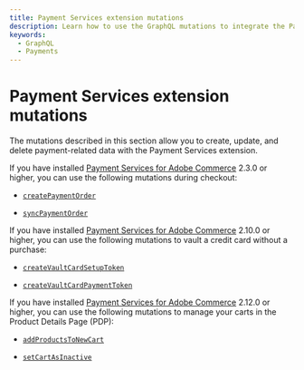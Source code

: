 ```yaml
---
title: Payment Services extension mutations
description: Learn how to use the GraphQL mutations to integrate the Payment Services extension.
keywords:
  - GraphQL
  - Payments
---
```


# Payment Services extension mutations

The mutations described in this section allow you to create, update, and delete payment-related data with the Payment Services extension.

If you have installed [Payment Services for Adobe Commerce](https://commercemarketplace.adobe.com/magento-payment-services.html) 2.3.0 or higher, you can use the following mutations during checkout:

* [`createPaymentOrder`](../mutations/create-payment-order.md)

* [`syncPaymentOrder`](../mutations/sync-payment-order.md)

If you have installed [Payment Services for Adobe Commerce](https://commercemarketplace.adobe.com/magento-payment-services.html) 2.10.0 or higher, you can use the following mutations to vault a credit card without a purchase:

* [`createVaultCardSetupToken`](../mutations/create-vault-card-setup-token.md)

* [`createVaultCardPaymentToken`](../mutations/create-vault-card-payment-token.md)

If you have installed [Payment Services for Adobe Commerce](https://commercemarketplace.adobe.com/magento-payment-services.html) 2.12.0 or higher, you can use the following mutations to manage your carts in the Product Details Page (PDP):

* [`addProductsToNewCart`](../mutations/add-products-new-cart.md)

* [`setCartAsInactive`](../mutations/set-cart-inactive.md)
